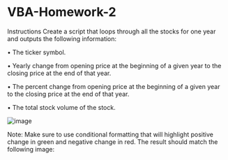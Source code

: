 # VBA-Homework-2
Instructions
Create a script that loops through all the stocks for one year and outputs the following information:

•	The ticker symbol.

•	Yearly change from opening price at the beginning of a given year to the closing price at the end of that year.

•	The percent change from opening price at the beginning of a given year to the closing price at the end of that year.

•	The total stock volume of the stock.

![image](https://user-images.githubusercontent.com/113395796/192389861-60ba15ad-8579-49df-9237-7489357eca2e.png)

Note: Make sure to use conditional formatting that will highlight positive change in green and negative change in red.
The result should match the following image:
